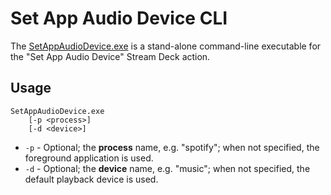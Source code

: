 # Set App Audio Device CLI

The [SetAppAudioDevice.exe](dist/SetAppAudioDevice.exe) is a stand-alone command-line executable for the "Set App Audio Device" Stream Deck action.

## Usage
```
SetAppAudioDevice.exe
    [-p <process>]
    [-d <device>]
```

* `-p` - Optional; the **process** name, e.g. "spotify"; when not specified, the foreground application is used.
* `-d` - Optional; the **device** name, e.g. "music"; when not specified, the default playback device is used.
